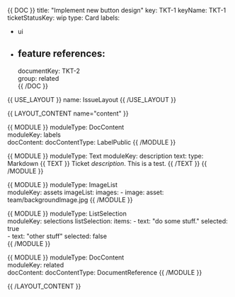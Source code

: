 {{ DOC }}
title: "Implement new button design"
key: TKT-1
keyName: TKT-1
ticketStatusKey: wip
type: Card
labels:   
  - ui
  - feature 
references:
    - 
      documentKey: TKT-2     
      group: related   
{{ /DOC }}

{{ USE_LAYOUT }}
  name: IssueLayout
{{ /USE_LAYOUT }}

{{ LAYOUT_CONTENT name="content" }}

{{ MODULE }}
  moduleType: DocContent  
  moduleKey: labels    
  docContent:
    docContentType: LabelPublic
{{ /MODULE }}

{{ MODULE }}
  moduleType: Text
  moduleKey: description
  text:
    type: Markdown
  {{ TEXT }}
Ticket *description*.
This is a test.
  {{ /TEXT }}
{{ /MODULE }}

{{ MODULE }}
  moduleType: ImageList  
  moduleKey: assets
  imageList:
    images:
        - image:
            asset: team/backgroundImage.jpg
{{ /MODULE }}

{{ MODULE }}
  moduleType: ListSelection  
  moduleKey: selections
  listSelection:
    items:
        - 
            text: "do some stuff."
            selected: true   
        - 
            text: "other stuff"
            selected: false               
{{ /MODULE }}

{{ MODULE }}
  moduleType: DocContent  
  moduleKey: related    
  docContent:
    docContentType: DocumentReference
{{ /MODULE }}

{{ /LAYOUT_CONTENT }} 

